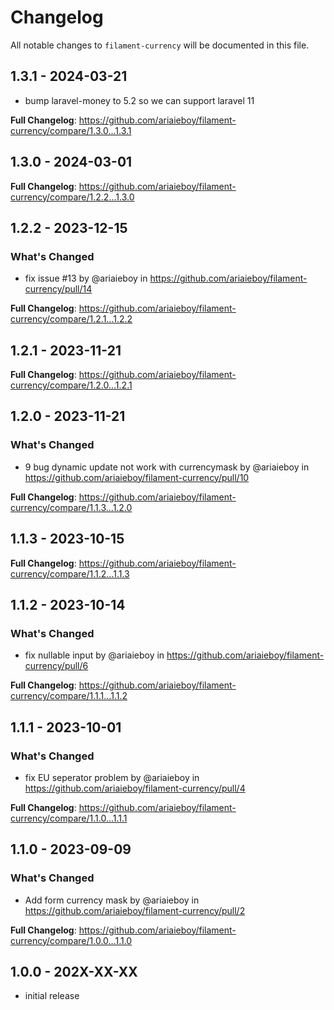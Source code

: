 # Changelog

All notable changes to `filament-currency` will be documented in this file.

## 1.3.1 - 2024-03-21

- bump laravel-money to 5.2 so we can support laravel 11

**Full Changelog**: https://github.com/ariaieboy/filament-currency/compare/1.3.0...1.3.1

## 1.3.0 - 2024-03-01

**Full Changelog**: https://github.com/ariaieboy/filament-currency/compare/1.2.2...1.3.0

## 1.2.2 - 2023-12-15

### What's Changed

* fix issue #13 by @ariaieboy in https://github.com/ariaieboy/filament-currency/pull/14

**Full Changelog**: https://github.com/ariaieboy/filament-currency/compare/1.2.1...1.2.2

## 1.2.1 - 2023-11-21

**Full Changelog**: https://github.com/ariaieboy/filament-currency/compare/1.2.0...1.2.1

## 1.2.0 - 2023-11-21

### What's Changed

- 9 bug dynamic update not work with currencymask by @ariaieboy in https://github.com/ariaieboy/filament-currency/pull/10

**Full Changelog**: https://github.com/ariaieboy/filament-currency/compare/1.1.3...1.2.0

## 1.1.3 - 2023-10-15

**Full Changelog**: https://github.com/ariaieboy/filament-currency/compare/1.1.2...1.1.3

## 1.1.2 - 2023-10-14

### What's Changed

- fix nullable input by @ariaieboy in https://github.com/ariaieboy/filament-currency/pull/6

**Full Changelog**: https://github.com/ariaieboy/filament-currency/compare/1.1.1...1.1.2

## 1.1.1 - 2023-10-01

### What's Changed

- fix EU seperator problem by @ariaieboy in https://github.com/ariaieboy/filament-currency/pull/4

**Full Changelog**: https://github.com/ariaieboy/filament-currency/compare/1.1.0...1.1.1

## 1.1.0 - 2023-09-09

### What's Changed

- Add form currency mask by @ariaieboy in https://github.com/ariaieboy/filament-currency/pull/2

**Full Changelog**: https://github.com/ariaieboy/filament-currency/compare/1.0.0...1.1.0

## 1.0.0 - 202X-XX-XX

- initial release
